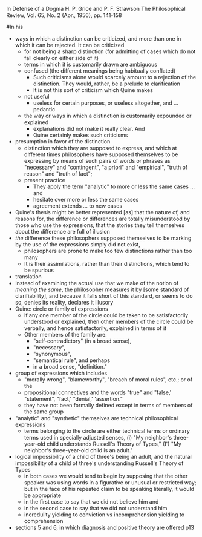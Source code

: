 In Defense of a Dogma
H. P. Grice and P. F. Strawson
The Philosophical Review, Vol. 65, No. 2 (Apr., 1956), pp. 141-158

#In his

* ways in which a distinction can be criticized, and
  more than one in which it can be rejected. It can be criticized
  * for not being a sharp distinction (for admitting of cases which do not fall
    clearly on either side of it)
  * terms in which it is customarily drawn are ambiguous
  * confused (the different meanings being habitually conflated)
    * Such criticisms alone would scarcely amount to a rejection of the
      distinction.  They would, rather, be a prelude to clarification
    * It is not this sort of criticism which Quine makes
  * not useful
    * useless for certain purposes, or useless altogether, and ...  pedantic
  * the way or ways in which a distinction is customarily expounded or
    explained
    * explanations did not make it really clear. And
    * Quine certainly makes such criticisms
* presumption in favor of the distinction
  * distinction which they are supposed to express, and which at different
    times philosophers have supposed themselves to be expressing by means of
    such pairs of words or phrases as "necessary" and "contingent", "a priori"
    and "empirical", "truth of reason" and "truth of fact";
  * present practice
    * They apply the term "analytic" to more or less the same cases ... and
    * hesitate over more or less the same cases
    * agreement extends ... to new cases
* Quine's thesis might be better represented [as] that the nature of, and
  reasons for, the difference or differences are totally misunderstood by those
  who use the expressions, that the stories they tell themselves about the
  difference are full of illusion
* _the_ difference these philosophers supposed themselves to be marking by the
  use of the expressions simply did not exist,
  * philosophers are prone to make too few distinctions rather than too many
  * It is their assimilations, rather than their distinctions, which tend to be
    spurious
* translation
* Instead of examining the actual use that we make of the notion of _meaning
  the same_, the philosopher measures it by [some standard of clarifiability],
  and because it falls short of this standard, or seems to do so, denies its
  reality, declares it illusory
* Quine: circle or family of expressions
  * if any one member of the circle could be taken to be satisfactorily
    understood or explained, then other members of the circle could be
    verbally, and hence satisfactorily, explained in terms of it
  * Other members of the family are:
    * "self-contradictory" (in a broad sense),
    * "necessary",
    * "synonymous",
    * "semantical rule", and perhaps
    * in a broad sense, "definition."
* group of expressions which includes
  * "morally wrong", "blameworthy", "breach of moral rules", etc.; or of the
  * propositional connectives and the words "true" and "false,' "statement",
    "fact,' "denial,' 'assertion."
  * they have not been formally defined except in terms of members of the same
    group
* "analytic" and "synthetic" themselves are technical philosophical
  expressions
  * terms belonging to the circle are either technical terms or ordinary terms
    used in specially adjusted senses,
(i) "My neighbor's three-year-old child understands
    Russell's Theory of Types,"
(I') "My neighbor's three-year-old child is an adult."
* logical impossibility of a child of three's being an adult, and the natural
  impossibility of a child of three's understanding Russell's Theory of Types
  * in both cases we would tend to begin by supposing that the other speaker
    was using words in a figurative or unusual or restricted way; but in the
    face of his repeated claim to be speaking literally, it would be
    appropriate
  * in the first case to say that we did not believe him and
  * in the second case to say that we did not understand him
  * incredulity yielding to conviction vs 
    incomprehension yielding to comprehension
* sections 5 and 6, in which diagnosis and positive theory are offered p13
